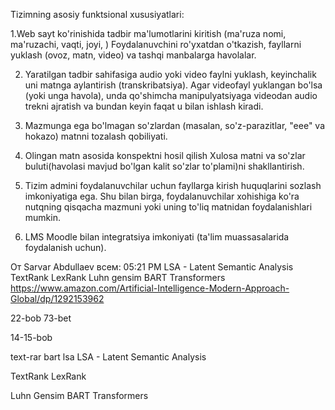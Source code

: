 Tizimning asosiy funktsional xususiyatlari: 

1.Web sayt ko'rinishida tadbir  ma'lumotlarini kiritish (ma'ruza nomi, ma'ruzachi, vaqti, joyi, )  Foydalanuvchini ro'yxatdan o'tkazish, fayllarni yuklash (ovoz, matn, video) va tashqi manbalarga havolalar. 

2. Yaratilgan tadbir sahifasiga audio yoki video faylni yuklash, keyinchalik uni matnga aylantirish (transkribatsiya). Agar videofayl yuklangan bo'lsa (yoki unga havola), unda qo'shimcha manipulyatsiyaga videodan audio trekni ajratish va bundan keyin faqat u bilan ishlash kiradi. 

3. Mazmunga ega bo'lmagan so'zlardan (masalan, so'z-parazitlar, "eee" va hokazo) matnni tozalash qobiliyati. 

4. Olingan matn asosida konspektni hosil qilish Xulosa matni va so'zlar buluti(havolasi mavjud bo'lgan kalit so'zlar to'plami)ni shakllantirish. 

5. Tizim admini foydalanuvchilar uchun fayllarga kirish huquqlarini sozlash imkoniyatiga ega. Shu bilan birga, foydalanuvchilar xohishiga ko'ra nutqning qisqacha mazmuni yoki uning to'liq matnidan foydalanishlari mumkin. 

6. LMS Moodle bilan integratsiya imkoniyati (ta'lim muassasalarida foydalanish uchun).




От Sarvar Abdullaev всем:  05:21 PM
LSA - Latent Semantic Analysis
TextRank
LexRank
Luhn
gensim
BART Transformers
https://www.amazon.com/Artificial-Intelligence-Modern-Approach-Global/dp/1292153962

22-bob 73-bet

14-15-bob




text-rar
bart
lsa
LSA - Latent Semantic Analysis

TextRank
LexRank

Luhn
Gensim
BART Transformers


